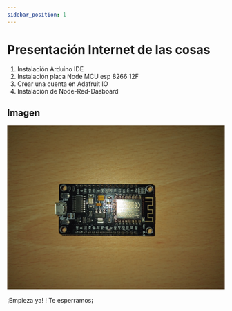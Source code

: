 ```yaml
---
sidebar_position: 1
---
```


# Presentación Internet de las cosas
 1. Instalación Arduino IDE
 2. Instalación placa Node MCU esp 8266 12F
 3. Crear una cuenta en Adafruit IO
 4. Instalación de Node-Red-Dasboard

 ## Imagen

  ![Esp8266](/img/ESP8266.jpg)

 
 ¡Empieza ya!
 ! Te esperramos¡